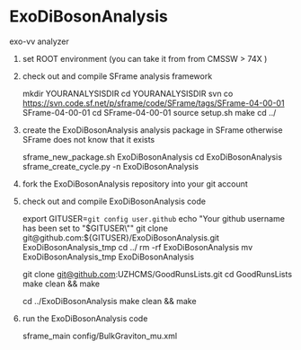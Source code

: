 # ExoDiBosonAnalysis
exo-vv analyzer

1) set ROOT environment (you can take it from from CMSSW > 74X )

2) check out and compile SFrame analysis framework

   mkdir YOURANALYSISDIR
   cd YOURANALYSISDIR
   svn co https://svn.code.sf.net/p/sframe/code/SFrame/tags/SFrame-04-00-01 SFrame-04-00-01
   cd SFrame-04-00-01
   source setup.sh
   make
   cd ../
  
3) create the ExoDiBosonAnalysis analysis package in SFrame otherwise SFrame does not know that it exists

   sframe_new_package.sh ExoDiBosonAnalysis
   cd ExoDiBosonAnalysis
   sframe_create_cycle.py -n ExoDiBosonAnalysis

4) fork the ExoDiBosonAnalysis repository into your git account
  
5) check out and compile ExoDiBosonAnalysis code
  
   export GITUSER=`git config user.github`
   echo "Your github username has been set to \"$GITUSER\""
   git clone git@github.com:${GITUSER}/ExoDiBosonAnalysis.git ExoDiBosonAnalysis_tmp
   cd ../
   rm -rf ExoDiBosonAnalysis
   mv ExoDiBosonAnalysis_tmp ExoDiBosonAnalysis
     
   git clone git@github.com:UZHCMS/GoodRunsLists.git
   cd GoodRunsLists
   make clean && make
   
   cd ../ExoDiBosonAnalysis
   make clean && make
  
6) run the ExoDiBosonAnalysis code

   sframe_main config/BulkGraviton_mu.xml  
